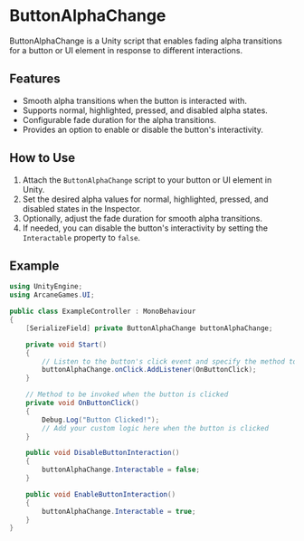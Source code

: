# ButtonAlphaChange

ButtonAlphaChange is a Unity script that enables fading alpha transitions for a button or UI element in response to different interactions.

## Features

- Smooth alpha transitions when the button is interacted with.
- Supports normal, highlighted, pressed, and disabled alpha states.
- Configurable fade duration for the alpha transitions.
- Provides an option to enable or disable the button's interactivity.

## How to Use

1. Attach the `ButtonAlphaChange` script to your button or UI element in Unity.
2. Set the desired alpha values for normal, highlighted, pressed, and disabled states in the Inspector.
3. Optionally, adjust the fade duration for smooth alpha transitions.
4. If needed, you can disable the button's interactivity by setting the `Interactable` property to `false`.

## Example

```csharp
using UnityEngine;
using ArcaneGames.UI;

public class ExampleController : MonoBehaviour
{
    [SerializeField] private ButtonAlphaChange buttonAlphaChange;

    private void Start()
    {
        // Listen to the button's click event and specify the method to be invoked
        buttonAlphaChange.onClick.AddListener(OnButtonClick);
    }

    // Method to be invoked when the button is clicked
    private void OnButtonClick()
    {
        Debug.Log("Button Clicked!");
        // Add your custom logic here when the button is clicked
    }

    public void DisableButtonInteraction()
    {
        buttonAlphaChange.Interactable = false;
    }

    public void EnableButtonInteraction()
    {
        buttonAlphaChange.Interactable = true;
    }
}
